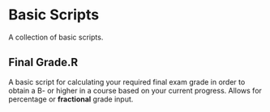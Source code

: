 # Basic Scripts

A collection of basic scripts.

## Final Grade.R
A basic script for calculating your required final exam grade in order to obtain a B- or higher in a course based on your current progress. Allows for percentage or **fractional** grade input.
